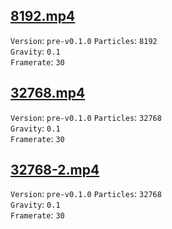 ## [8192.mp4](./8192.mp4)

`Version`: `pre-v0.1.0`
`Particles`: `8192`  
`Gravity`: `0.1`  
`Framerate`: `30`  

## [32768.mp4](./32768.mp4)

`Version`: `pre-v0.1.0`
`Particles`: `32768`  
`Gravity`: `0.1`  
`Framerate`: `30`  

## [32768-2.mp4](./32768-2.mp4)

`Version`: `pre-v0.1.0`
`Particles`: `32768`  
`Gravity`: `0.1`  
`Framerate`: `30`  

